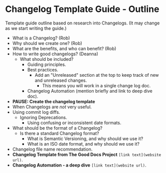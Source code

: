 # Changelog Template Guide - Outline

Template guide outline based on research into Changelogs. (It may change as we start writing the guide.)

* What is a Changelog? (Rob)
* Why should we create one? (Rob)
* What are the benefits, and who can benefit? (Rob)
* How to write good changelogs? (Deanna)
  * What should be included?
    * Guiding principles.
    * Best practices.
      * Add an "Unreleased" section at the top to keep track of new and unreleased changes.
        * This means you will work in a single change log doc.
    * Changelog Automation (mention briefly and link to deep dive doc).
* **PAUSE: Create the changelog template**
* When Changelogs are *not* very useful.
* Using commit log diffs.
  * Ignoring Deprecations.
    * Using confusing or inconsistent date formats.
* What should be the format of a Changelog?
  * Is there a standard Changelog format?
    * What is Semantic Versioning, and why should we use it?
    * What is an ISO date format, and why should we use it?
* Changelog file name recommendation.
* **Changelog Template from The Good Docs Project** `[link text](website url)`.
* **Changelog Automation - a deep dive** `[link text](website url)`.
